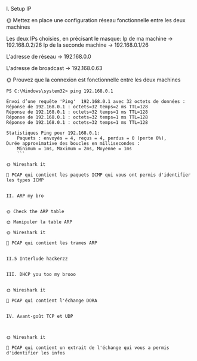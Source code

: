 I. Setup IP


🌞 Mettez en place une configuration réseau fonctionnelle entre les deux machines

Les deux IPs choisies, en précisant le masque:
              Ip de ma machine -> 192.168.0.2/26
              Ip de la seconde machine -> 192.168.0.1/26
              
L'adresse de réseau -> 192.168.0.0

L'adresse de broadcast -> 192.168.0.63
              
🌞 Prouvez que la connexion est fonctionnelle entre les deux machines

```
PS C:\Windows\system32> ping 192.168.0.1

Envoi d’une requête 'Ping'  192.168.0.1 avec 32 octets de données :
Réponse de 192.168.0.1 : octets=32 temps=2 ms TTL=128
Réponse de 192.168.0.1 : octets=32 temps=1 ms TTL=128
Réponse de 192.168.0.1 : octets=32 temps=1 ms TTL=128
Réponse de 192.168.0.1 : octets=32 temps=1 ms TTL=128

Statistiques Ping pour 192.168.0.1:
    Paquets : envoyés = 4, reçus = 4, perdus = 0 (perte 0%),
Durée approximative des boucles en millisecondes :
    Minimum = 1ms, Maximum = 2ms, Moyenne = 1ms
    ```

🌞 Wireshark it

🦈 PCAP qui contient les paquets ICMP qui vous ont permis d'identifier les types ICMP


II. ARP my bro


🌞 Check the ARP table

🌞 Manipuler la table ARP

🌞 Wireshark it

🦈 PCAP qui contient les trames ARP


II.5 Interlude hackerzz


III. DHCP you too my brooo


🌞 Wireshark it

🦈 PCAP qui contient l'échange DORA


IV. Avant-goût TCP et UDP



🌞 Wireshark it

🦈 PCAP qui contient un extrait de l'échange qui vous a permis d'identifier les infos

